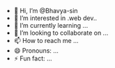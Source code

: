 - 👋 Hi, I’m @Bhavya-sin
- 👀 I’m interested in .web dev..
- 🌱 I’m currently learning ...
- 💞️ I’m looking to collaborate on ...
- 📫 How to reach me ...
- 😄 Pronouns: ...
- ⚡ Fun fact: ...

<!---
Bhavya-sin/Bhavya-sin is a ✨ special ✨ repository because its `README.md` (this file) appears on your GitHub profile.
You can click the Preview link to take a look at your changes.
--->
